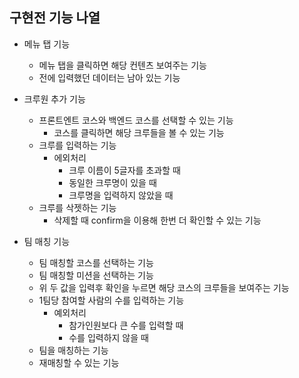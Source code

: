 ## 구현전 기능 나열

- 메뉴 탭  기능
  - 메뉴 탭을 클릭하면 해당 컨텐츠 보여주는 기능
  - 전에 입력했던 데이터는 남아 있는 기능

- 크루원 추가 기능
  - 프론트엔트 코스와 백엔드 코스를 선택할 수 있는 기능
    - 코스를 클릭하면 해당 크루들을 볼 수 있는 기능
  - 크루를 입력하는 기능
    - 에외처리
      - 크루 이름이 5글자를 초과할 때
      - 동일한 크루명이 있을 때
      - 크루명을 입력하지 않았을 때
  - 크루를 삭젯하는 기능
    - 삭제할 때 confirm을 이용해 한번 더 확인할 수 있는 기능

- 팀 매칭 기능
  - 팀 매칭할 코스를 선택하는 기능
  - 팀 매칭할 미션을 선택하는 기능
  - 위 두 값을 입력후 확인을 누르면 해당 코스의 크루들을 보여주는 기능
  - 1팀당 참여할 사람의 수를 입력하는 기능
    - 예외처리 
      - 참가인원보다 큰 수를 입력할 때
      - 수를 입력하지 않을 때
  - 팀을 매칭하는 기능
  - 재매칭할 수 있는 기능